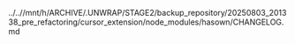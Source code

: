 ../..//mnt/h/ARCHIVE/.UNWRAP/STAGE2/backup_repository/20250803_201338_pre_refactoring/cursor_extension/node_modules/hasown/CHANGELOG.md